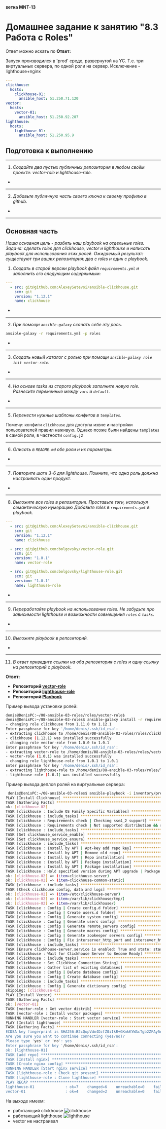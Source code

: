 **ветка MNT-13**

# Домашнее задание к занятию "8.3 Работа с Roles"

Ответ можно искать по **Ответ:**

Запуск производился в 'prod' среде, развернутой на YC. Т.е. три виртуальных сервера, по одной роли на сервер. Исключение - lighthouse+nginx

```yaml
---
clickhouse:
  hosts:
    clickhouse-01:
      ansible_host: 51.250.71.120
vector:
  hosts:
    vector-01:
      ansible_host: 51.250.92.207
lighthouse:
  hosts:
    lighthouse-01:
      ansible_host: 51.250.95.9
```

## Подготовка к выполнению

----

1. *Создайте два пустых публичных репозитория в любом своём проекте: vector-role и lighthouse-role.*

+

----

2. *Добавьте публичную часть своего ключа к своему профилю в github.*

+

----

## Основная часть

*Наша основная цель - разбить наш playbook на отдельные roles. Задача: сделать roles для clickhouse, vector и lighthouse и написать playbook для использования этих ролей. Ожидаемый результат: существуют три ваших репозитория: два с roles и один с playbook.*

1. *Создать в старой версии playbook файл `requirements.yml` и заполнить его следующим содержимым:*

```yaml
---
  - src: git@github.com:AlexeySetevoi/ansible-clickhouse.git
    scm: git
    version: "1.12.1"
    name: clickhouse
```

+

----

2. *При помощи `ansible-galaxy` скачать себе эту роль.*

```bash
ansible-galaxy -r requirements.yml -p roles
```

+

----

3. *Создать новый каталог с ролью при помощи `ansible-galaxy role init vector-role`.*

+

---

4. *На основе tasks из старого playbook заполните новую role. Разнесите переменные между `vars` и `default`.*

+

----

5. *Перенести нужные шаблоны конфигов в `templates`.*

Помечу: конфиги ``clickhouse`` для доступа извне и настройки пользователей правил наживую. Однако позже были найдены `templates` в самой роли, в частности `config.j2` 

----
6. *Описать в `README.md` обе роли и их параметры.*

+

----
7. *Повторите шаги 3-6 для lighthouse. Помните, что одна роль должна настраивать один продукт.*

+

----
8. *Выложите все roles в репозитории. Проставьте тэги, используя семантическую нумерацию Добавьте roles в `requirements.yml` в playbook.*

```yaml
---
  - src: git@github.com:AlexeySetevoi/ansible-clickhouse.git
    scm: git
    version: "1.12.1"
    name: clickhouse

  - src: git@github.com:bolgovsky/vector-role.git
    scm: git
    version: "1.0.1"
    name: vector-role

  - src: git@github.com:bolgovsky/lighthouse-role.git
    scm: git
    version: "1.0.1"
    name: lighthouse-role
```

+

----

9. *Переработайте playbook на использование roles. Не забудьте про зависимости lighthouse и возможности совмещения `roles` с `tasks`.*

+

----

10. *Выложите playbook в репозиторий.*

+

----

11. *В ответ приведите ссылки на оба репозитория с roles и одну ссылку на репозиторий с playbook.*

**Ответ:**

- **Репозиторий [vector-role](https://github.com/bolgovsky/vector-role)**
- **Репозиторий [lighthouse-role](https://github.com/bolgovsky/lighthouse-role)**
- **Репозиторий [Playbook](https://github.com/bolgovsky/ansible-roles)**

Пример вывода установки ролей:
```bash 
denis@DenisPC:~/08-ansible-03-roles/roles/vector-role$
denis@DenisPC:~/08-ansible-03-roles$ ansible-galaxy install -r requirements.yml -p roles --force
- changing role clickhouse from 1.11.0 to 1.12.1
Enter passphrase for key '/home/denis/.ssh/id_rsa':
- extracting clickhouse to /home/denis/08-ansible-03-roles/roles/clickhouse
- clickhouse (1.12.1) was installed successfully
- changing role vector-role from 1.0.0 to 1.0.1
Enter passphrase for key '/home/denis/.ssh/id_rsa':
- extracting vector-role to /home/denis/08-ansible-03-roles/roles/vector-role
- vector-role (1.0.1) was installed successfully
- changing role lighthouse-role from 1.0.1 to 1.0.1
Enter passphrase for key '/home/denis/.ssh/id_rsa':
- extracting lighthouse-role to /home/denis/08-ansible-03-roles/roles/lighthouse-role
- lighthouse-role (1.0.1) was installed successfully
```

Пример вывода деплоя ролей на виртуальные сервера:
```bash
 denis@DenisPC:~/08-ansible-03-roles$ ansible-playbook -i inventory/prod.yml site.yml
PLAY [Install Clickhouse] *******************************************************************************************************************************************************
TASK [Gathering Facts] **********************************************************************************************************************************************************Enter passphrase for key '/home/denis/.ssh/id_rsa':
ok: [clickhouse-02]
TASK [clickhouse : Include OS Family Specific Variables] ************************************************************************************************************************ok: [clickhouse-02]
TASK [clickhouse : include_tasks] ***********************************************************************************************************************************************included: /home/denis/08-ansible-03-roles/roles/clickhouse/tasks/precheck.yml for clickhouse-02
TASK [clickhouse : Requirements check | Checking sse4_2 support] ****************************************************************************************************************ok: [clickhouse-02]
TASK [clickhouse : Requirements check | Not supported distribution && release] **************************************************************************************************skipping: [clickhouse-02]
TASK [clickhouse : include_tasks] ***********************************************************************************************************************************************included: /home/denis/08-ansible-03-roles/roles/clickhouse/tasks/params.yml for clickhouse-02
TASK [Set clickhouse_service_enable] ********************************************************************************************************************************************ok: [clickhouse-02]
TASK [Set clickhouse_service_ensure] ********************************************************************************************************************************************ok: [clickhouse-02]
TASK [clickhouse : include_tasks] ***********************************************************************************************************************************************included: /home/denis/08-ansible-03-roles/roles/clickhouse/tasks/install/apt.yml for clickhouse-02
TASK [clickhouse : Install by APT | Apt-key add repo key] ***********************************************************************************************************************ok: [clickhouse-02]
TASK [clickhouse : Install by APT | Remove old repo] ****************************************************************************************************************************ok: [clickhouse-02]
TASK [clickhouse : Install by APT | Repo installation] **************************************************************************************************************************ok: [clickhouse-02]
TASK [clickhouse : Install by APT | Package installation] ***********************************************************************************************************************ok: [clickhouse-02]
TASK [clickhouse : Install by APT | Package installation] ***********************************************************************************************************************skipping: [clickhouse-02]
TASK [clickhouse : Hold specified version during APT upgrade | Package installation] ********************************************************************************************ok: [clickhouse-02] => (item=clickhouse-client)
ok: [clickhouse-02] => (item=clickhouse-server)
ok: [clickhouse-02] => (item=clickhouse-common-static)
TASK [clickhouse : include_tasks] ***********************************************************************************************************************************************included: /home/denis/08-ansible-03-roles/roles/clickhouse/tasks/configure/sys.yml for clickhouse-02
TASK [Check clickhouse config, data and logs] ***********************************************************************************************************************************ok: [clickhouse-02] => (item=/var/log/clickhouse-server)
ok: [clickhouse-02] => (item=/etc/clickhouse-server)
ok: [clickhouse-02] => (item=/var/lib/clickhouse/tmp/)
ok: [clickhouse-02] => (item=/var/lib/clickhouse/)
TASK [clickhouse : Config | Create config.d folder] *****************************************************************************************************************************ok: [clickhouse-02]
TASK [clickhouse : Config | Create users.d folder] ******************************************************************************************************************************ok: [clickhouse-02]
TASK [clickhouse : Config | Generate system config] *****************************************************************************************************************************ok: [clickhouse-02]
TASK [clickhouse : Config | Generate users config] ******************************************************************************************************************************ok: [clickhouse-02]
TASK [clickhouse : Config | Generate remote_servers config] *********************************************************************************************************************skipping: [clickhouse-02]
TASK [clickhouse : Config | Generate macros config] *****************************************************************************************************************************skipping: [clickhouse-02]
TASK [clickhouse : Config | Generate zookeeper servers config] ******************************************************************************************************************skipping: [clickhouse-02]
TASK [clickhouse : Config | Fix interserver_http_port and intersever_https_port collision] **************************************************************************************skipping: [clickhouse-02]
TASK [clickhouse : include_tasks] ***********************************************************************************************************************************************included: /home/denis/08-ansible-03-roles/roles/clickhouse/tasks/service.yml for clickhouse-02
TASK [Ensure clickhouse-server.service is enabled: True and state: started] *****************************************************************************************************ok: [clickhouse-02]
TASK [clickhouse : Wait for Clickhouse Server to Become Ready] ******************************************************************************************************************ok: [clickhouse-02]
TASK [clickhouse : include_tasks] ***********************************************************************************************************************************************included: /home/denis/08-ansible-03-roles/roles/clickhouse/tasks/configure/db.yml for clickhouse-02
TASK [clickhouse : Set ClickHose Connection String] *****************************************************************************************************************************ok: [clickhouse-02]
TASK [clickhouse : Gather list of existing databases] ***************************************************************************************************************************ok: [clickhouse-02]
TASK [clickhouse : Config | Delete database config] *****************************************************************************************************************************
TASK [clickhouse : Config | Create database config] *****************************************************************************************************************************
TASK [clickhouse : include_tasks] ***********************************************************************************************************************************************included: /home/denis/08-ansible-03-roles/roles/clickhouse/tasks/configure/dict.yml for clickhouse-02
TASK [clickhouse : Config | Generate dictionary config] *************************************************************************************************************************skipping: [clickhouse-02]
skipping: [clickhouse-02]
PLAY [Install Vector] ***********************************************************************************************************************************************************
TASK [Gathering Facts] **********************************************************************************************************************************************************Enter passphrase for key '/home/denis/.ssh/id_rsa':
ok: [vector-01]
TASK [vector-role : Get vector distrib] *****************************************************************************************************************************************ok: [vector-01] => (item=vector)
TASK [vector-role : Install vector packages] ************************************************************************************************************************************changed: [vector-01] => (item=vector)
RUNNING HANDLER [vector-role : Start vector service] ****************************************************************************************************************************changed: [vector-01]
PLAY [Install lighthouse] *******************************************************************************************************************************************************
TASK [Gathering Facts] **********************************************************************************************************************************************************The authenticity of host '51.250.95.9 (51.250.95.9)' can't be established.
ECDSA key fingerprint is SHA256:B2cQopVdm4DzfZ0iIkR+GKnkKYWAcTgb2ZFAy5dCDnA.
Are you sure you want to continue connecting (yes/no)? 
Please type 'yes' or 'no': yes
Enter passphrase for key '/home/denis/.ssh/id_rsa':
ok: [lighthouse-01]
TASK [add repo] *****************************************************************************************************************************************************************changed: [lighthouse-01]
TASK [Install nginx] ************************************************************************************************************************************************************changed: [lighthouse-01]
TASK [Create nginx config] ******************************************************************************************************************************************************changed: [lighthouse-01]
RUNNING HANDLER [Start nginx service] *******************************************************************************************************************************************changed: [lighthouse-01]
TASK [lighthouse-role : Check git present] **************************************************************************************************************************************changed: [lighthouse-01]
TASK [lighthouse-role : Clone lighthouse] ***************************************************************************************************************************************changed: [lighthouse-01]
PLAY RECAP **********************************************************************************************************************************************************************clickhouse-02              : ok=26   changed=0    unreachable=0    failed=0    skipped=10   rescued=0    ignored=0
lighthouse-01              : ok=7    changed=6    unreachable=0    failed=0    skipped=0    rescued=0    ignored=0
vector-01                  : ok=4    changed=2    unreachable=0    failed=0    skipped=0    rescued=0    ignored=0
```

На выходе имеем:
* работающий clickhouse ![clickhouse](pic/clickhouse2.JPG)
* работающий lighthouse ![lighthouse](pic/lighthouse2.JPG)
* vector не настраивал